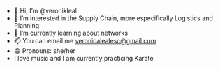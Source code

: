 - 👋 Hi, I’m @veronikleal
- 👀 I’m interested in the Supply Chain, more especifically Logistics and Planning
- 🌱 I’m currently learning about networks
- 📫 You can email me veronicalealesc@gmail.com
- 😄 Pronouns: she/her
- I love music and I am currently practicing Karate

<!---
veronikleal/veronikleal is a ✨ special ✨ repository because its `README.md` (this file) appears on your GitHub profile.
You can click the Preview link to take a look at your changes.
--->
